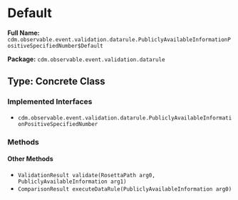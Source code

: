 # Default

**Full Name:** `cdm.observable.event.validation.datarule.PubliclyAvailableInformationPositiveSpecifiedNumber$Default`

**Package:** `cdm.observable.event.validation.datarule`

## Type: Concrete Class

### Implemented Interfaces

- `cdm.observable.event.validation.datarule.PubliclyAvailableInformationPositiveSpecifiedNumber`

### Methods

#### Other Methods

- `ValidationResult validate(RosettaPath arg0, PubliclyAvailableInformation arg1)`
- `ComparisonResult executeDataRule(PubliclyAvailableInformation arg0)`

